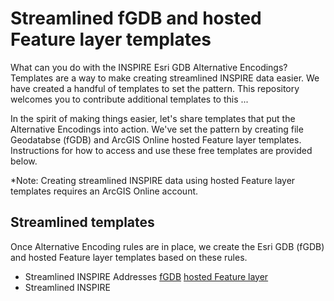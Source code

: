 # Streamlined fGDB and hosted Feature layer templates 

What can you do with the INSPIRE Esri GDB Alternative Encodings? Templates are a way to make creating streamlined INSPIRE data easier. We have created a handful of templates to set the pattern. This repository welcomes you to contribute additional templates to this ...

In the spirit of making things easier, let's share templates that put the Alternative Encodings into action. We've set the pattern by creating file Geodatabse (fGDB) and ArcGIS Online hosted Feature layer templates. Instructions for how to access and use these free templates are provided below.

*Note: Creating streamlined INSPIRE data using hosted Feature layer templates requires an ArcGIS Online account.

## Streamlined templates 

Once Alternative Encoding rules are in place, we create the Esri GDB (fGDB) and hosted Feature layer templates based on these rules.

- Streamlined INSPIRE Addresses [fGDB](link) [hosted Feature layer](link)
- Streamlined INSPIRE 




